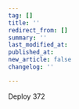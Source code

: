 ```yaml
---
tag: []
title: ''
redirect_from: []
summary: ''
last_modified_at: 
published_at: 
new_article: false
changelog: ''

---
```

Deploy 372